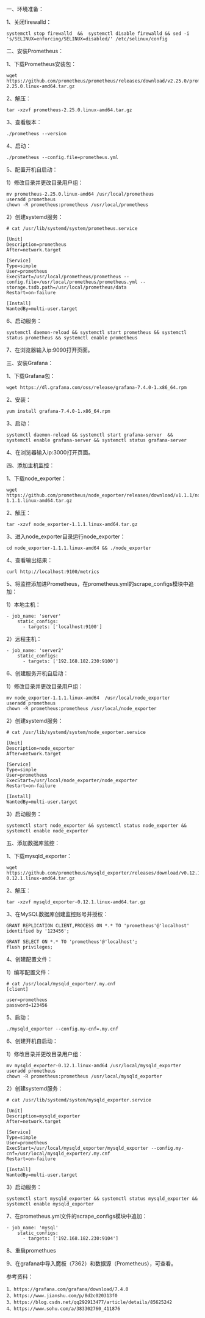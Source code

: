 一、环境准备：

1、关闭firewalld：

```
systemctl stop firewalld  &&  systemctl disable firewalld && sed -i 's/SELINUX=enforcing/SELINUX=disabled/' /etc/selinux/config
```



二、安装Prometheus：

1、下载Prometheus安装包：

```
wget https://github.com/prometheus/prometheus/releases/download/v2.25.0/prometheus-2.25.0.linux-amd64.tar.gz
```

2、解压：

```
tar -xzvf prometheus-2.25.0.linux-amd64.tar.gz
```

3、查看版本：

```
./prometheus --version
```

4、启动：

```
./prometheus --config.file=prometheus.yml
```

5、配置开机自启动：

1）修改目录并更改目录用户组：

```
mv prometheus-2.25.0.linux-amd64 /usr/local/prometheus
useradd prometheus
chown -R prometheus:prometheus /usr/local/prometheus
```

2）创建systemd服务：

```
# cat /usr/lib/systemd/system/prometheus.service

[Unit]
Description=prometheus
After=network.target

[Service]
Type=simple
User=prometheus
ExecStart=/usr/local/prometheus/prometheus --config.file=/usr/local/prometheus/prometheus.yml --storage.tsdb.path=/usr/local/prometheus/data
Restart=on-failure

[Install]
WantedBy=multi-user.target
```

6、启动服务：

```
systemctl daemon-reload && systemctl start prometheus && systemctl status prometheus && systemctl enable prometheus
```

7、在浏览器输入ip:9090打开页面。



三、安装Grafana：

1、下载Grafana包：

```
wget https://dl.grafana.com/oss/release/grafana-7.4.0-1.x86_64.rpm
```

2、安装：

```
yum install grafana-7.4.0-1.x86_64.rpm
```

3、启动：

```
systemctl daemon-reload && systemctl start grafana-server  &&  systemctl enable grafana-server && systemctl status grafana-server
```

4、在浏览器输入ip:3000打开页面。



四、添加主机监控：

1、下载node_exporter：

```
wget https://github.com/prometheus/node_exporter/releases/download/v1.1.1/node_exporter-1.1.1.linux-amd64.tar.gz
```

2、解压：

```
tar -xzvf node_exporter-1.1.1.linux-amd64.tar.gz
```

3、进入node_exporter目录运行node_exporter：

```
cd node_exporter-1.1.1.linux-amd64 && ./node_exporter
```

4、查看输出结果：

```
curl http://localhost:9100/metrics
```

5、将监控添加进Prometheus，在prometheus.yml的scrape_configs模块中追加：

1）本地主机：

```
- job_name: 'server'
    static_configs:
      - targets: ['localhost:9100']
```

2）远程主机：

```
- job_name: 'server2'
    static_configs:
      - targets: ['192.168.182.230:9100']
```

6、创建服务开机自启动：

1）修改目录并更改目录用户组：

```
mv node_exporter-1.1.1.linux-amd64  /usr/local/node_exporter
useradd prometheus
chown -R prometheus:prometheus /usr/local/node_exporter
```

2）创建systemd服务：

```
# cat /usr/lib/systemd/system/node_exporter.service

[Unit]
Description=node_exporter
After=network.target

[Service]
Type=simple
User=prometheus
ExecStart=/usr/local/node_exporter/node_exporter
Restart=on-failure

[Install]
WantedBy=multi-user.target
```

3）启动服务：

```
systemctl start node_exporter && systemctl status node_exporter && systemctl enable node_exporter
```



五、添加数据库监控：

1、下载mysqld_exporter：

```
wget https://github.com/prometheus/mysqld_exporter/releases/download/v0.12.1/mysqld_exporter-0.12.1.linux-amd64.tar.gz
```

2、解压：

```
tar -xzvf mysqld_exporter-0.12.1.linux-amd64.tar.gz
```

 3、在MySQL数据库创建监控账号并授权：

```
GRANT REPLICATION CLIENT,PROCESS ON *.* TO 'prometheus'@'localhost' identified by '123456';

GRANT SELECT ON *.* TO 'prometheus'@'localhost';
flush privileges;
```

4、创建配置文件：

1）编写配置文件：

```
# cat /usr/local/mysqld_exporter/.my.cnf 
[client]

user=prometheus
password=123456
```

5、启动：

```
./mysqld_exporter --config.my-cnf=.my.cnf
```

6、创建开机自启动：

1）修改目录并更改目录用户组：

```
mv mysqld_exporter-0.12.1.linux-amd64 /usr/local/mysqld_exporter
useradd prometheus
chown -R prometheus:prometheus /usr/local/mysqld_exporter
```

2）创建systemd服务：

```
# cat /usr/lib/systemd/system/mysqld_exporter.service

[Unit]
Description=mysqld_exporter
After=network.target

[Service]
Type=simple
User=prometheus
ExecStart=/usr/local/mysqld_exporter/mysqld_exporter --config.my-cnf=/usr/local/mysqld_exporter/.my.cnf
Restart=on-failure

[Install]
WantedBy=multi-user.target
```

3）启动服务：

```
systemctl start mysqld_exporter && systemctl status mysqld_exporter && systemctl enable mysqld_exporter
```

7、在prometheus.yml文件的scrape_configs模块中追加：

```
- job_name: 'mysql'
    static_configs:
      - targets: ['192.168.182.230:9104']
```

8、重启promethues

9、在grafana中导入魔板（7362）和数据源（Prometheus），可查看。





参考资料：

```
1、https://grafana.com/grafana/download/7.4.0
2、https://www.jianshu.com/p/8d2c020313f0
3、https://blog.csdn.net/qq292913477/article/details/85625242
4、https://www.sohu.com/a/383302760_411876
```

